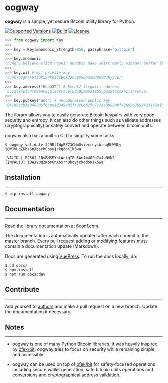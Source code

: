 # oogway
**oogway** is a simple, yet secure Bitcoin utility library for Python.

[![Supported Versions](https://img.shields.io/pypi/pyversions/oogway.svg?&style=flat)](https://pypi.org/project/oogway)
[![Build](https://img.shields.io/travis/merwane/oogway.svg?branch=master&style=flat)](https://pypi.org/project/oogway)
[![License](https://img.shields.io/badge/license-MIT-blue.svg?style=flat&logo=bitcoin&color=orange)](https://pypi.org/project/oogway)

```python
>>> from oogway import Key
>>> 
>>> key = Key(mnemonic_strength=256, passphrase="bitcoin")
>>> 
>>> key.mnemonic
'hungry believe click napkin aerobic make skirt early vibrant suffer trumpet pupil prize ecology bleak citizen absent chief feed skin vast enter this female'
>>> 
>>> key.wif # wif private key
'5JnkYopgMsFQtsUkZ3WkmacsBGk3JouYpUNpudHDp6VW3QyyJEr'
>>> 
>>> key.address("Bech32") # Bech32 (segwit) address
'bc1qt8felv4tn8a4kzjqle4r5scerwda9pmmaza95xyp22wtnccxhz7snrumvq'
>>> 
>>> key.pubkey("unc") # uncompressed public key
'041d5e3b36948035f6cee1d349e02fa3c8cb2f07c1aa3692abfe2699e7693423162a184b8bf58aec320368ddb58ff16705f3ecfed23f8cc080b1225a0e90a74c6c'
```

The library allows you to easily generate Bitcoin keypairs with very good security and entropy. It can also do other things such as validate addresses (cryptographically) or safely convert and operate between bitcoin units.

oogway also has a built-in CLI to simplify some tasks:
```console
$ oogway validate 3J98t1WpEZ73CNmQviecrnyiWrnqRhWNLy 1BWJVUqZKbs6nXbsrh0boyjckqdoKIk5wa

[VALID | P2SH] 1BvBMSEYstWetqTFn5Au4m4GFg7xJaNVN2
[INVALID] 1BWJVUqZKbs6nXbsrh0boyjckqdoKIk5wa
```

## Installation
---------------
```console
$ pip install oogway
```

## Documentation
---------------
Read the library documentation at [6conf.com](https://oogway.6conf.com).

The documentation is automatically updated after each commit to the master branch. Every pull request adding or modifying features must contain a documentation update (Markdown).

Docs are generated using [VuePress](https://vuepress.vuejs.org/). To run the docs locally, do:

```console
$ cd docs/
$ npm install
$ npm run docs:dev
```

## Contribute
-------------

Add yourself to [authors](AUTHORS.md) and make a pull request on a new branch. Update the documentation if necessary.


## Notes
-------------
* oogway is one of many Python Bitcoin libraries. It was heavily inspired by [ofek/bit](https://github.com/ofek/bit). oogway tries to focus on security while remaining simple and accessible.

* oogway can be used on top of [ofek/bit](https://github.com/ofek/bit) for safety-focused operations including secure wallet generation, safe bitcoin units operations and conversions and cryptographical address validation.